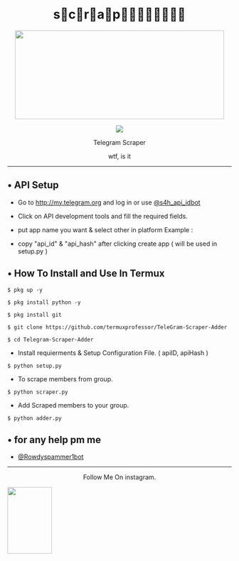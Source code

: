 <h1 align="center">
  <b>s⃟c⃟r⃟a⃟p⃟🅼🅴🅼🅱🅴🆁🆂</b>
</h1>
<p align="center">
  <img src="https://1.bp.blogspot.com/-bMerZKbriRY/X0YzqiPFCsI/AAAAAAAAAP8/1GHlVlmMGcQsHu8cxeK1o5WkTe2VeXlDgCLcBGAsYHQ/s1652/Picture_20200826_152605754.jpg" width="470" height="200">
</p>

<p align="center"><img src="https://img.shields.io/badge/Version-1.01-red"></p>
<p align="center">
 
</p>
<p align="center">
  Telegram Scraper
</p>
<p align="center">
  wtf, is it
</p>

---

## • API Setup
* Go to http://my.telegram.org  and log in or use [@s4h_api_idbot](https://t.me/s4h_api_idbot) 

* Click on API development tools and fill the required fields.

* put app name you want & select other in platform Example :

* copy "api_id" & "api_hash" after clicking create app ( will be used in setup.py )


## • How To Install and Use In Termux

`$ pkg up -y`

`$ pkg install python -y`

`$ pkg install git`

`$ git clone https://github.com/termuxprofessor/TeleGram-Scraper-Adder`

`$ cd Telegram-Scraper-Adder`

* Install requierments & Setup Configuration File. ( apiID, apiHash )

`$ python setup.py`

* To scrape members from group.

`$ python scraper.py`

* Add Scraped members to your group. 

`$ python adder.py`

## • for any help pm me
* [@Rowdyspammer1bot](https://t.me/Rowdy_spammer1bot)
---

<p align="center">
  Follow Me On instagram.
</p>
  <a href="https://www.instagram.com/its.prince.roy/">
    <img src="https://telegra.ph/file/dfe289c1cfbf18cd3d0a7.jpg" width="100" height="150">
</p>
